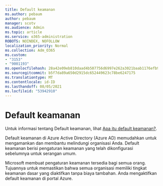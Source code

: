 ```yaml
---
title: Default keamanan
ms.author: pebaum
author: pebaum
manager: scotv
ms.audience: Admin
ms.topic: article
ms.service: o365-administration
ROBOTS: NOINDEX, NOFOLLOW
localization_priority: Normal
ms.collection: Adm_O365
ms.custom:
- "3153"
- "9001193"
ms.openlocfilehash: 28a42e09eb810daad4b507756d6997e262a3021baab1176efb9050d793c0a05e
ms.sourcegitcommit: b5f7da89a650d2915dc652449623c78be6247175
ms.translationtype: MT
ms.contentlocale: id-ID
ms.lasthandoff: 08/05/2021
ms.locfileid: "53942910"
---
```

# <a name="security-defaults"></a>Default keamanan

Untuk informasi tentang Default keamanan, lihat [Apa itu default keamanan?](https://docs.microsoft.com/azure/active-directory/conditional-access/concept-conditional-access-security-defaults).

Default keamanan di Azure Active Directory (Azure AD) memudahkan untuk mengamankan dan membantu melindungi organisasi Anda. Default keamanan berisi pengaturan keamanan yang telah dikonfigurasi sebelumnya untuk serangan umum.

Microsoft membuat pengaturan keamanan tersedia bagi semua orang. Tujuannya untuk memastikan bahwa semua organisasi memiliki tingkat keamanan dasar yang diaktifkan tanpa biaya tambahan. Anda mengaktifkan default keamanan di portal Azure.
